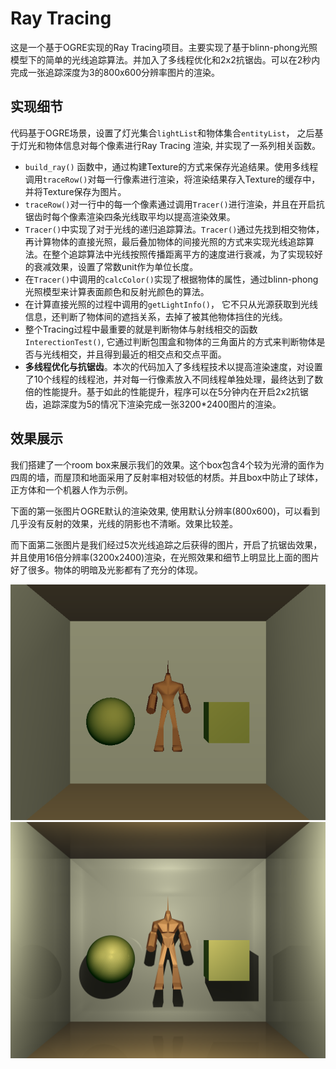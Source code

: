 # Ray Tracing

这是一个基于OGRE实现的Ray Tracing项目。主要实现了基于blinn-phong光照模型下的简单的光线追踪算法。并加入了多线程优化和2x2抗锯齿。可以在2秒内完成一张追踪深度为3的800x600分辨率图片的渲染。

## 实现细节
代码基于OGRE场景，设置了灯光集合`lightList`和物体集合`entityList`， 之后基于灯光和物体信息对每个像素进行Ray Tracing 渲染, 并实现了一系列相关函数。

* `build_ray()` 函数中，通过构建Texture的方式来保存光追结果。使用多线程调用`traceRow()`对每一行像素进行渲染，将渲染结果存入Texture的缓存中，并将Texture保存为图片。
* `traceRow()`对一行中的每一个像素通过调用`Tracer()`进行渲染，并且在开启抗锯齿时每个像素渲染四条光线取平均以提高渲染效果。
* `Tracer()`中实现了对于光线的递归追踪算法。`Tracer()`通过先找到相交物体，再计算物体的直接光照，最后叠加物体的间接光照的方式来实现光线追踪算法。在整个追踪算法中光线按照传播距离平方的速度进行衰减，为了实现较好的衰减效果，设置了常数unit作为单位长度。
* 在`Tracer()`中调用的`calcColor()`实现了根据物体的属性，通过blinn-phong光照模型来计算表面颜色和反射光颜色的算法。
* 在计算直接光照的过程中调用的`getLightInfo()`， 它不只从光源获取到光线信息，还判断了物体间的遮挡关系，去掉了被其他物体挡住的光线。
* 整个Tracing过程中最重要的就是判断物体与射线相交的函数`InterectionTest()`, 它通过判断包围盒和物体的三角面片的方式来判断物体是否与光线相交，并且得到最近的相交点和交点平面。
* **多线程优化与抗锯齿**。本次的代码加入了多线程技术以提高渲染速度，对设置了10个线程的线程池，并对每一行像素放入不同线程单独处理，最终达到了数倍的性能提升。基于如此的性能提升，程序可以在5分钟内在开启2x2抗锯齿，追踪深度为5的情况下渲染完成一张3200*2400图片的渲染。

## 效果展示
我们搭建了一个room box来展示我们的效果。这个box包含4个较为光滑的面作为四周的墙，而屋顶和地面采用了反射率相对较低的材质。并且box中防止了球体，正方体和一个机器人作为示例。

下面的第一张图片OGRE默认的渲染效果, 使用默认分辨率(800x600)，可以看到几乎没有反射的效果，光线的阴影也不清晰。效果比较差。

而下面第二张图片是我们经过5次光线追踪之后获得的图片，开启了抗锯齿效果，并且使用16倍分辨率(3200x2400)渲染，在光照效果和细节上明显比上面的图片好了很多。物体的明暗及光影都有了充分的体现。

![origin](OgreOrigin.png)
![RarTracing](RarTracing.png)